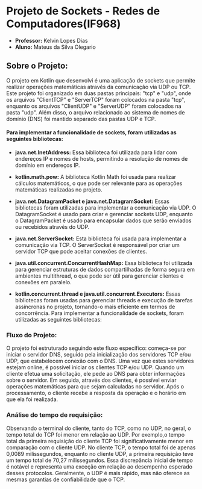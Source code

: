 # Projeto de Sockets - Redes de Computadores(IF968)
- **Professor:** Kelvin Lopes Dias
- **Aluno:** Mateus da Silva Olegario
## Sobre o Projeto:
O projeto em Kotlin que desenvolvi é uma aplicação de sockets que permite realizar operações matemáticas através da comunicação via UDP ou TCP. Este projeto foi organizado em duas pastas principais: "tcp" e "udp", onde os arquivos "ClientTCP" e "ServerTCP" foram colocados na pasta "tcp", enquanto os arquivos "ClientUDP" e "ServerUDP" foram colocados na pasta "udp". Além disso, o arquivo relacionado ao sistema de nomes de domínio (DNS) foi mantido separado das pastas UDP e TCP.
#### Para implementar a funcionalidade de sockets, foram utilizadas as seguintes bibliotecas: 

- **java.net.InetAddress:** Essa biblioteca foi utilizada para lidar com endereços IP e nomes de hosts, permitindo a resolução de nomes de domínio em endereços IP.

 - **kotlin.math.pow:** A biblioteca Kotlin Math foi usada para realizar cálculos matemáticos, o que pode ser relevante para as operações matemáticas realizadas no projeto.

- **java.net.DatagramPacket e java.net.DatagramSocket:** Essas bibliotecas foram utilizadas para implementar a comunicação via UDP. O DatagramSocket é usado para criar e gerenciar sockets UDP, enquanto o DatagramPacket é usado para encapsular dados que serão enviados ou recebidos através do UDP.

- **java.net.ServerSocket:** Esta biblioteca foi usada para implementar a comunicação via TCP. O ServerSocket é responsável por criar um servidor TCP que pode aceitar conexões de clientes.

- **java.util.concurrent.ConcurrentHashMap:** Essa biblioteca foi utilizada para gerenciar estruturas de dados compartilhadas de forma segura em ambientes multithread, o que pode ser útil para gerenciar clientes e conexões em paralelo.

- **kotlin.concurrent.thread e java.util.concurrent.Executors:** Essas bibliotecas foram usadas para gerenciar threads e execução de tarefas assíncronas no projeto, tornando-o mais eficiente em termos de concorrência. Para implementar a funcionalidade de sockets, foram utilizadas as seguintes bibliotecas:

### Fluxo do Projeto:
O projeto foi estruturado seguindo este fluxo específico: começa-se por iniciar o servidor DNS, seguido pela inicialização dos servidores TCP e/ou UDP, que estabelecem conexão com o DNS. Uma vez que estes servidores estejam online, é possível iniciar os clientes TCP e/ou UDP. Quando um cliente efetua uma solicitação, ele pede ao DNS para obter informações sobre o servidor. Em seguida, através dos clientes, é possível enviar operações matemáticas para que sejam calculadas no servidor. Após o processamento, o cliente recebe a resposta da operação e o horário em que ela foi realizada.

### Análise do tempo de requisição:
Observando o terminal do cliente, tanto do TCP, como no UDP, no geral, o tempo total do TCP foi menor em relação ao UDP. Por exemplo,o tempo total da primeira requisição do cliente TCP foi significativamente menor em comparação com o cliente UDP. No cliente TCP, o tempo total foi de apenas 0,0089 milissegundos, enquanto no cliente UDP, a primeira requisição teve um tempo total de 70,27 milissegundos. Essa discrepância inicial de tempo é notável e representa uma exceção em relação ao desempenho esperado desses protocolos. Geralmente, o UDP é mais rápido, mas não oferece as mesmas garantias de confiabilidade que o TCP.